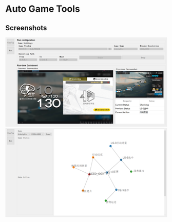 # Auto Game Tools


## Screenshots

![](https://github.com/SeptemberHX/AutoGameTools/blob/master/screenshot/Arknights.png?raw=true)
![](https://github.com/SeptemberHX/AutoGameTools/blob/master/screenshot/config.png?raw=true)
